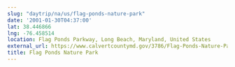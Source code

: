 ```yaml
---
slug: "daytrip/na/us/flag-ponds-nature-park"
date: '2001-01-30T04:37:00'
lat: 38.446866
lng: -76.458514
location: Flag Ponds Parkway, Long Beach, Maryland, United States
external_url: https://www.calvertcountymd.gov/3786/Flag-Ponds-Nature-Park
title: Flag Ponds Nature Park
---
```



